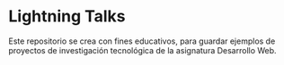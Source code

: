 # Lightning Talks
Este repositorio se crea con fines educativos, para guardar ejemplos de proyectos de investigación tecnológica de la asignatura Desarrollo Web.
